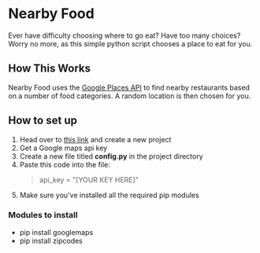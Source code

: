 # Nearby Food

Ever have difficulty choosing where to go eat? Have too many choices? Worry no more, as this simple python script chooses a place to eat for you.

## How This Works
Nearby Food uses the [Google Places API](https://developers.google.com/places/web-service/search) to find nearby restaurants based on a number of food categories. A random location is then chosen for you. 

## How to set up

1. Head over to [this link](https://console.developers.google.com/apis/dashboard) and create a new project
2. Get a Google maps api key
3. Create a new file titled **config.py** in the project directory
4. Paste this code into the file:
	> api_key =  "[YOUR KEY HERE]"
5. Make sure you've installed all the required pip modules

### Modules to install

 - pip install googlemaps
 - pip install zipcodes